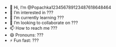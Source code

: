 - 👋 Hi, I’m @Popachka123456789123487618648464
- 👀 I’m interested in ???
- 🌱 I’m currently learning ???
- 💞️ I’m looking to collaborate on ???
- 📫 How to reach me ???
- 😄 Pronouns: ???
- ⚡ Fun fast: ???
